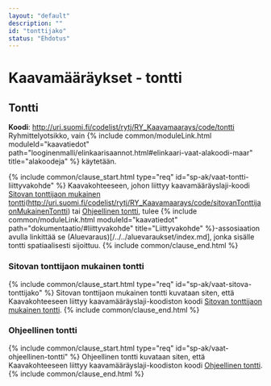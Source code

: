 ```yaml
---
layout: "default"
description: ""
id: "tonttijako"
status: "Ehdotus"
---
```

# Kaavamääräykset - tontti

## Tontti
**Koodi**: <http://uri.suomi.fi/codelist/rytj/RY_Kaavamaarays/code/tontti>
Ryhmittelyotsikko, vain {% include common/moduleLink.html moduleId="kaavatiedot" path="looginenmalli/elinkaarisaannot.html#elinkaari-vaat-alakoodi-maar" title="alakoodeja" %} käytetään.

{% include common/clause_start.html type="req" id="sp-ak/vaat-tontti-liittyvakohde" %}
Kaavakohteeseen, johon liittyy kaavamääräyslaji-koodi [Sitovan tonttijaon mukainen tontti](<http://uri.suomi.fi/codelist/rytj/RY_Kaavamaarays/code/sitovanTonttijaonMukainenTontti>)(http://uri.suomi.fi/codelist/rytj/RY_Kaavamaarays/code/sitovanTonttijaonMukainenTontti) tai [Ohjeellinen tontti](<http://uri.suomi.fi/codelist/rytj/RY_Kaavamaarays/code/ohjeellinenTontti>), tulee {% include common/moduleLink.html moduleId="kaavatiedot" path="dokumentaatio/#liittyvakohde" title="Liittyvakohde" %}-assosiaation avulla linkittää se (Aluevaraus)[/../../aluevaraukset/index.md], jonka sisälle tontti spatiaalisesti sijoittuu.
{% include common/clause_end.html %}

### Sitovan tonttijaon mukainen tontti
{% include common/clause_start.html type="req" id="sp-ak/vaat-sitova-tonttijako" %}
Sitovan tonttijaon mukainen tontti kuvataan siten, että Kaavakohteeseen liittyy kaavamääräyslaji-koodiston koodi [Sitovan tonttijaon mukainen tontti](<http://uri.suomi.fi/codelist/rytj/RY_Kaavamaarays/code/sitovanTonttijaonMukainenTontti>).
{% include common/clause_end.html %}

### Ohjeellinen tontti
{% include common/clause_start.html type="req" id="sp-ak/vaat-ohjeellinen-tontti" %}
Ohjeellinen tontti kuvataan siten, että Kaavakohteeseen liittyy kaavamääräyslaji-koodiston koodi [Ohjeellinen tontti](<http://uri.suomi.fi/codelist/rytj/RY_Kaavamaarays/code/ohjeellinenTontti>).
{% include common/clause_end.html %}